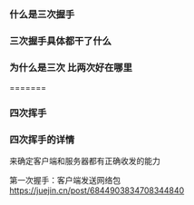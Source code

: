 ### 什么是三次握手

### 三次握手具体都干了什么

### 为什么是三次 比两次好在哪里

=======
### 四次挥手

### 四次挥手的详情

来确定客户端和服务器都有正确收发的能力

第一次握手：客户端发送网络包
https://juejin.cn/post/6844903834708344840
